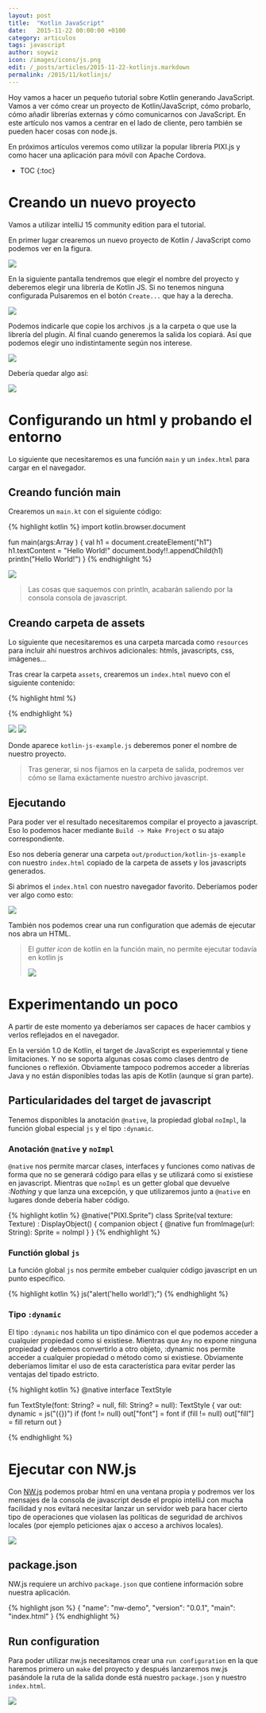 ```yaml
---
layout: post
title:  "Kotlin JavaScript"
date:   2015-11-22 00:00:00 +0100
category: articulos
tags: javascript
author: soywiz
icon: /images/icons/js.png
edit: /_posts/articles/2015-11-22-kotlinjs.markdown
permalink: /2015/11/kotlinjs/
---
```


Hoy vamos a hacer un pequeño tutorial sobre Kotlin generando JavaScript.
Vamos a ver cómo crear un proyecto de Kotlin/JavaScript, cómo probarlo,
cómo añadir librerías externas y cómo comunicarnos con JavaScript.
En este artículo nos vamos a centrar en el lado de cliente,
pero también se pueden hacer cosas con node.js.

En próximos artículos veremos como utilizar la popular librería PIXI.js
y como hacer una aplicación para móvil con Apache Cordova.

* TOC
{:toc}

# Creando un nuevo proyecto

Vamos a utilizar intelliJ 15 community edition para el tutorial.

En primer lugar crearemos un nuevo proyecto de Kotlin / JavaScript
como podemos ver en la figura.

![](/images/kotlinjs/kotlin_js_new_project1.png)

En la siguiente pantalla tendremos que elegir el nombre del proyecto
y deberemos elegir una librería de Kotlin JS. Si no tenemos ninguna configurada
Pulsaremos en el botón `Create...` que hay a la derecha.

![](/images/kotlinjs/kotlin_js_new_project2.png)

Podemos indicarle que copie los archivos .js a la carpeta o que
use la librería del plugin. Al final cuando generemos la salida
los copiará. Así que podemos elegir uno indistintamente según
nos interese.

![](/images/kotlinjs/kotlin_js_new_project3.png)

Debería quedar algo así:

![](/images/kotlinjs/kotlin_js_new_project4.png)

# Configurando un html y probando el entorno

Lo siguiente que necesitaremos es una función `main` y un `index.html`
para cargar en el navegador.

## Creando función main
Crearemos un `main.kt` con el siguiente código:

{% highlight kotlin %}
import kotlin.browser.document

fun main(args:Array <String>) {
    val h1 = document.createElement("h1")
    h1.textContent = "Hello World!"
    document.body!!.appendChild(h1)
    println("Hello World!")
}
{% endhighlight %}

![](/images/kotlinjs/kotlin_js_configure_project1.png)

> Las cosas que saquemos con println, acabarán saliendo por la consola consola de javascript.

## Creando carpeta de assets

Lo siguiente que necesitaremos es una carpeta marcada como `resources`
para incluir ahí nuestros archivos adicionales: htmls, javascripts, css, imágenes...

Tras crear la carpeta `assets`, crearemos un `index.html` nuevo con el siguiente contenido:

{% highlight html %}
<html>
<head></head>
<body>
    <script src="lib/kotlin.js"></script>
    <script src="kotlin-js-example.js"></script>
</body>
</html>
{% endhighlight %}

![](/images/kotlinjs/kotlin_js_configure_project2.png)
![](/images/kotlinjs/kotlin_js_configure_project3.png)

Donde aparece `kotlin-js-example.js` deberemos poner el nombre de nuestro proyecto.

> Tras generar, si nos fijamos en la carpeta de salida, podremos ver cómo se llama
> exáctamente nuestro archivo javascript.

## Ejecutando

Para poder ver el resultado necesitaremos compilar el proyecto a javascript.
Eso lo podemos hacer mediante `Build -> Make Project` o su atajo correspondiente.

Eso nos debería generar una carpeta `out/production/kotlin-js-example` con nuestro `index.html`
copiado de la carpeta de assets y los javascripts generados.

Si abrimos el `index.html` con nuestro navegador favorito. Deberíamos poder ver algo como esto:

![](/images/kotlinjs/kotlin_js_run_project0.png)

También nos podemos crear una run configuration que además de ejecutar nos abra un HTML.

> El *gutter icon* de kotlin en la función main, no permite ejecutar todavía en kotlin js
>
> ![](/images/kotlinjs/kotlin_js_run_project1.png)

# Experimentando un poco

A partir de este momento ya deberíamos ser capaces de hacer cambios y verlos reflejados en el navegador.

En la versión 1.0 de Kotlin, el target de JavaScript es experiemntal y tiene limitaciones.
Y no se soporta algunas cosas como clases dentro de funciones o reflexión.
Obviamente tampoco podremos acceder a librerías Java y no están disponibles todas las apis de Kotlin (aunque sí gran parte).

## Particularidades del target de javascript

Tenemos disponibles la anotación <code>@native</code>, la propiedad global <code>noImpl</code>, la función global especial `js` y el tipo `:dynamic`.

### Anotación <code>@native</code> y <code>noImpl</code>

<code>@native</code> nos permite marcar clases, interfaces y funciones como nativas de forma que no se generará código para ellas
y se utilizará como si existiese en javascript.
Mientras que `noImpl` es un getter global que devuelve *:Nothing* y que lanza una excepción, y que utilizaremos junto a
<code>@native</code> en lugares donde debería haber código.

{% highlight kotlin %}
@native("PIXI.Sprite") class Sprite(val texture: Texture) : DisplayObject() {
    companion object {
        @native fun fromImage(url: String): Sprite = noImpl
    }
}
{% endhighlight %}

### Functión global `js`

La función global `js` nos permite embeber cualquier código javascript en un punto específico.

{% highlight kotlin %}
js("alert('hello world!');")
{% endhighlight %}

### Tipo `:dynamic`

El tipo `:dynamic` nos habilita un tipo dinámico con el que podemos acceder a cualquier propiedad como si existiese.
Mientras que `Any` no expone ninguna propiedad y debemos convertirlo a otro objeto, :dynamic nos permite acceder a
cualquier propiedad o método como si existiese. Obviamente deberíamos limitar el uso de esta característica para evitar
perder las ventajas del tipado estricto.

{% highlight kotlin %}
@native interface TextStyle

fun TextStyle(font: String? = null, fill: String? = null): TextStyle {
    var out: dynamic = js("({})")
    if (font != null) out["font"] = font
    if (fill != null) out["fill"] = fill
    return out
}

{% endhighlight %}

# Ejecutar con NW.js

Con [NW.js](http://nwjs.io/) podemos probar html en una ventana propia y podremos ver los mensajes
de la consola de javascript desde el propio intelliJ con mucha facilidad y nos evitará necesitar
lanzar un servidor web para hacer cierto tipo de operaciones que violasen las políticas de seguridad
de archivos locales (por ejemplo peticiones ajax o acceso a archivos locales).

![](/images/kotlinjs/nwjs_result.png)

## package.json

NW.js requiere un archivo `package.json` que contiene información sobre nuestra aplicación.

{% highlight json %}
{
    "name": "nw-demo",
    "version": "0.0.1",
    "main": "index.html"
}
{% endhighlight %}

## Run configuration

Para poder utilizar nw.js necesitamos crear una `run configuration` en la que haremos primero un `make`
del proyecto y después lanzaremos nw.js pasándole la ruta de la salida donde está nuestro `package.json` y nuestro
`index.html`.

![](/images/kotlinjs/nwjs_config.png)

